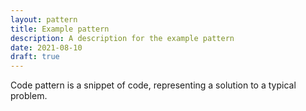 ```yaml
---
layout: pattern
title: Example pattern
description: A description for the example pattern
date: 2021-08-10
draft: true
---
```


Code pattern is a snippet of code, representing a solution to a typical problem.
